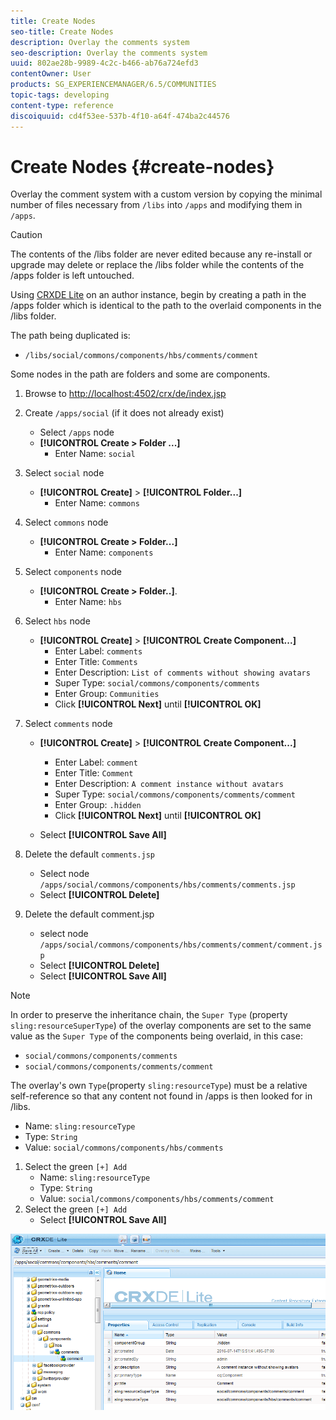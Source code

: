 ```yaml
---
title: Create Nodes
seo-title: Create Nodes
description: Overlay the comments system
seo-description: Overlay the comments system
uuid: 802ae28b-9989-4c2c-b466-ab76a724efd3
contentOwner: User
products: SG_EXPERIENCEMANAGER/6.5/COMMUNITIES
topic-tags: developing
content-type: reference
discoiquuid: cd4f53ee-537b-4f10-a64f-474ba2c44576
---
```


# Create Nodes {#create-nodes}

Overlay the comment system with a custom version by copying the minimal number of files necessary from `/libs` into `/apps` and modifying them in `/apps`.

>[!CAUTION]
>
>The contents of the /libs folder are never edited because any re-install or upgrade may delete or replace the /libs folder while the contents of the /apps folder is left untouched.

Using [CRXDE Lite](../../help/sites-developing/developing-with-crxde-lite.md) on an author instance, begin by creating a path in the /apps folder which is identical to the path to the overlaid components in the /libs folder.

The path being duplicated is:

* `/libs/social/commons/components/hbs/comments/comment`

Some nodes in the path are folders and some are components.

1. Browse to [http://localhost:4502/crx/de/index.jsp](http://localhost:4502/crx/de/index.jsp)
1. Create `/apps/social` (if it does not already exist)
   * Select `/apps` node
   * **[!UICONTROL Create > Folder ...]**
     * Enter Name: `social`
1. Select `social` node
   * **[!UICONTROL Create]** > **[!UICONTROL Folder...]**
     * Enter Name: `commons`
1. Select `commons` node
   * **[!UICONTROL Create > Folder...]**
     * Enter Name: `components`
1. Select `components` node
   * **[!UICONTROL Create > Folder..]**.
     * Enter Name: `hbs`
1. Select `hbs` node
   * **[!UICONTROL Create]** > **[!UICONTROL Create Component...]**
     * Enter Label: `comments`
     * Enter Title: `Comments`
     * Enter Description: `List of comments without showing avatars`
     * Super Type: `social/commons/components/comments`
     * Enter Group: `Communities`
     * Click **[!UICONTROL Next]** until **[!UICONTROL OK]**
1. Select `comments` node

   * **[!UICONTROL Create]** > **[!UICONTROL Create Component...]**

     * Enter Label: `comment`
     * Enter Title: `Comment`
     * Enter Description: `A comment instance without avatars`
     * Super Type: `social/commons/components/comments/comment`
     * Enter Group: `.hidden`
     * Click **[!UICONTROL Next]** until **[!UICONTROL OK]**
   * Select **[!UICONTROL Save All]**
1. Delete the default `comments.jsp`
    * Select node `/apps/social/commons/components/hbs/comments/comments.jsp`
    * Select **[!UICONTROL Delete]**
1. Delete the default comment.jsp
    * select node `/apps/social/commons/components/hbs/comments/comment/comment.jsp`
    * Select **[!UICONTROL Delete]**
    * Select **[!UICONTROL Save All]**

>[!NOTE]
>
>In order to preserve the inheritance chain, the `Super Type` (property `sling:resourceSuperType`) of the overlay components are set to the same value as the `Super Type` of the components being overlaid, in this case:
>
>* `social/commons/components/comments`
>* `social/commons/components/comments/comment`

The overlay's own `Type`(property `sling:resourceType`) must be a relative self-reference so that any content not found in /apps is then looked for in /libs.
* Name: `sling:resourceType`
* Type: `String`
* Value: `social/commons/components/hbs/comments`

1. Select the green `[+] Add`
   * Name: `sling:resourceType`
   * Type: `String`
   * Value: `social/commons/components/hbs/comments/comment`
1. Select the green `[+] Add`
   * Select **[!UICONTROL Save All]**

![create-nodes](assets/create-nodes.png)

